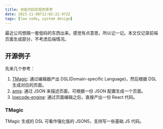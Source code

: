 ```yaml
---
title: 对低代码实现的思考
date: 2023-11-08T12:02:22.972Z
tags: [low code, system design]
---
```


最近公司想搞一套低码的东西出来。感觉有点意思，所以记一记。本文仅记录前端页面生成部分，不考虑后端情况。

## 开源例子

先来几个参考：

1. [TMagic]: 通过编辑器产出 DSL(Domain-specific Language)，然后根据 DSL 生成对应的页面。
2. [amis]: 通过 JSON 来描述页面，可根据一份 JSON 配置生成一个页面。
3. [lowcode-engine]: 通过页面编辑之后，直接产出一份 React 代码。

### TMagic

TMagic 生成的 DSL 可看作强化版的 JSON5，支持写一些基础 JS 代码。

[tmagic]: https://github.com/Tencent/tmagic-editor
[amis]: https://github.com/baidu/amis
[lowcode-engine]: https://github.com/alibaba/lowcode-engine
